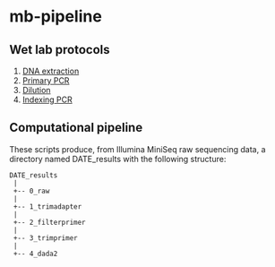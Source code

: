 # mb-pipeline

## Wet lab protocols

1. [DNA extraction](https://github.com/bpetrone/mb-pipeline/blob/dfafcbb40f3d22f5a231bf532930bf5d98162f80/protocols/1_dna_extraction.md)
2. [Primary PCR](https://github.com/bpetrone/mb-pipeline/blob/84c03c17be745f4703d43497eed5f8ed10653c57/protocols/2_primary_pcr.md)
3. [Dilution](https://github.com/bpetrone/mb-pipeline/blob/dfafcbb40f3d22f5a231bf532930bf5d98162f80/protocols/3_dilution.md)
4. [Indexing PCR](https://github.com/bpetrone/mb-pipeline/blob/dfafcbb40f3d22f5a231bf532930bf5d98162f80/protocols/4_indexing_pcr.md)

## Computational pipeline

These scripts  produce, from Illumina MiniSeq raw sequencing data, a directory named DATE_results with the following structure:

```
DATE_results
 |
 +-- 0_raw
 |    
 +-- 1_trimadapter
 | 
 +-- 2_filterprimer
 |    
 +-- 3_trimprimer
 |    
 +-- 4_dada2
 ```

